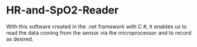 # HR-and-SpO2-Reader
With this software created in the .net framework with C #, it enables us to read the data coming from the sensor via the microprocessor and to record as desired.
